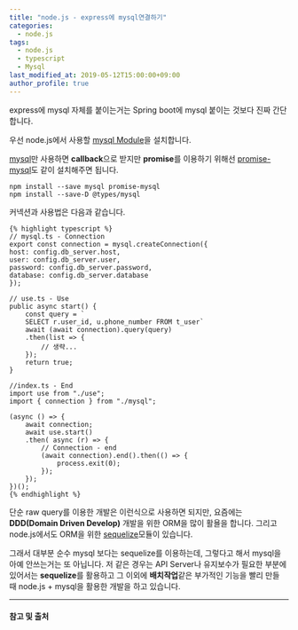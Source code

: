```yaml
---
title: "node.js - express에 mysql연결하기"
categories: 
  - node.js
tags:
  - node.js
  - typescript
  - Mysql
last_modified_at: 2019-05-12T15:00:00+09:00
author_profile: true
---
```


express에 mysql 자체를 붙이는거는 Spring boot에 mysql 붙이는 것보다 진짜 간단합니다.

우선 node.js에서 사용할 [mysql Module](https://www.npmjs.com/package/mysql)을 설치합니다.

[mysql](https://www.npmjs.com/package/mysql)만 사용하면 **callback**으로 받지만 **promise**를 이용하기 위해선
[promise-mysql](https://www.npmjs.com/package/promise-mysql)도 같이 설치해주면 됩니다.

    npm install --save mysql promise-mysql
    npm install --save-D @types/mysql

커넥션과 사용법은 다음과 같습니다.

    {% highlight typescript %}
    // mysql.ts - Connection
    export const connection = mysql.createConnection({
    host: config.db_server.host,
    user: config.db_server.user,
    password: config.db_server.password,
    database: config.db_server.database
    });

    // use.ts - Use
    public async start() {
        const query = `
        SELECT r.user_id, u.phone_number FROM t_user`
        await (await connection).query(query)
        .then(list => {
            // 생략...
        });
        return true;
    }

    //index.ts - End
    import use from "./use";
    import { connection } from "./mysql";

    (async () => {
        await connection;
        await use.start()
        .then( async (r) => {
            // Connection - end
            (await connection).end().then(() => {
                process.exit(0);
            });
        });
    })();
    {% endhighlight %}


단순 raw query를 이용한 개발은 이런식으로 사용하면 되지만, 요즘에는 **DDD(Domain Driven Develop)** 개발을 위한 ORM을 많이 활욜을 합니다.
그리고 node.js에서도 ORM을 위한 [sequelize](https://sequelize.org/)모듈이 있습니다.

그래서 대부분 순수 mysql 보다는 sequelize를 이용하는데, 그렇다고 해서 mysql을 아예 안쓰는거는 또 아닙니다.
저 같은 경우는 API Server나 유지보수가 필요한 부분에 있어서는 **sequelize**를 활용하고 그 이외에 **배치작업**같은 부가적인 기능을 빨리 만들 때 node.js + mysql을 활용한 개발을 하고 있습니다.

---
#### 참고 및 출처